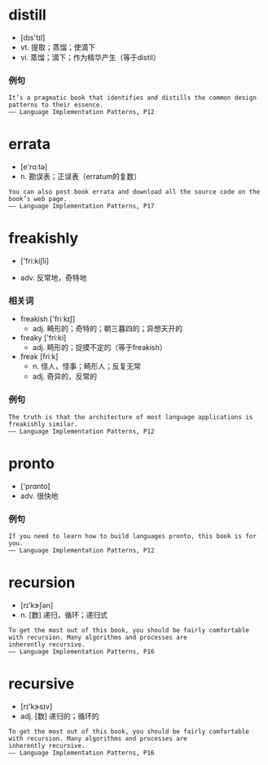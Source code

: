 # distill
* [dɪs'tɪl]
* vt. 提取；蒸馏；使滴下
* vi. 蒸馏；滴下；作为精华产生（等于distil）

### 例句

```
It’s a pragmatic book that identifies and distills the common design patterns to their essence.
—— Language Implementation Patterns, P12
```

# errata
* [e'rɑːtə]
* n. 勘误表；正误表（erratum的复数）

```
You can also post book errata and download all the source code on the book’s web page.
—— Language Implementation Patterns, P17
```

# freakishly 

* ['fri:kiʃli]

* adv. 反常地，奇特地

### 相关词

* freakish ['friːkɪʃ] 
    - adj. 畸形的；奇特的；朝三暮四的；异想天开的
* freaky ['fri:ki] 
    - adj. 畸形的；捉摸不定的（等于freakish）
* freak [friːk] 
    - n. 怪人，怪事；畸形人；反复无常
    - adj. 奇异的，反常的

### 例句

```
The truth is that the architecture of most language applications is freakishly similar.
—— Language Implementation Patterns, P12
```

# pronto
* ['prɑnto]
* adv. 很快地

### 例句

```
If you need to learn how to build languages pronto, this book is for you. 
—— Language Implementation Patterns, P12
```

# recursion
* [rɪ'kɝʃən]
* n. [数] 递归，循环；递归式

```
To get the most out of this book, you should be fairly comfortable with recursion. Many algorithms and processes are 
inherently recursive.
—— Language Implementation Patterns, P16
```

# recursive
* [rɪ'kɝsɪv]
* adj. [数] 递归的；循环的

```
To get the most out of this book, you should be fairly comfortable with recursion. Many algorithms and processes are 
inherently recursive.
—— Language Implementation Patterns, P16
```